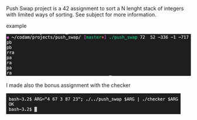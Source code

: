 Push Swap project is a 42 assignment to sort a N lenght stack of integers with limited ways of sorting.
See subject for more information.

example

![alt text](https://github.com/NickThePigeon/push_swap/blob/master/push_swap_example.png?raw=true)

I made also the bonus assignment with the checker

![alt text](https://github.com/NickThePigeon/push_swap/blob/master/push_swap_checker_preview.png?raw=true)

